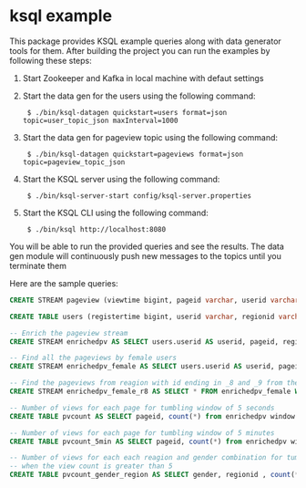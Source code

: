 # ksql example
This package provides KSQL example queries along with data generator tools for them.
After building the project you can run the examples by following these steps:

1. Start Zookeeper and Kafka in local machine with defaut settings

2. Start the data gen for the users using the following command:

        $ ./bin/ksql-datagen quickstart=users format=json topic=user_topic_json maxInterval=1000


3. Start the data gen for pageview topic using the following command:

        $ ./bin/ksql-datagen quickstart=pageviews format=json topic=pageview_topic_json
        
4. Start the KSQL server using the following command:
        
        $ ./bin/ksql-server-start config/ksql-server.properties

4. Start the KSQL CLI using the following command:

        $ ./bin/ksql http://localhost:8080


You will be able to run the provided queries and see the results. The data gen module will continuously push new messages to the topics until you terminate them

Here are the sample queries:

```sql
CREATE STREAM pageview (viewtime bigint, pageid varchar, userid varchar) WITH (value_format = 'json', kafka_topic='pageview_topic_json');
```
```sql
CREATE TABLE users (registertime bigint, userid varchar, regionid varchar, gender varchar) WITH (value_format = 'json', kafka_topic='user_topic_json');
```

```sql
-- Enrich the pageview stream
CREATE STREAM enrichedpv AS SELECT users.userid AS userid, pageid, regionid, gender FROM pageview LEFT JOIN users ON pageview.userid = users.userid;

-- Find all the pageviews by female users
CREATE STREAM enrichedpv_female AS SELECT users.userid AS userid, pageid, regionid, gender FROM pageview LEFT JOIN users ON pageview.userid = users.userid WHERE gender = 'FEMALE';

-- Find the pageviews from reagion with id ending in _8 and _9 from the female pageview
CREATE STREAM enrichedpv_female_r8 AS SELECT * FROM enrichedpv_female WHERE regionid LIKE '%_8' OR regionid LIKE '%_9';

-- Number of views for each page for tumbling window of 5 seconds
CREATE TABLE pvcount AS SELECT pageid, count(*) from enrichedpv window tumbling (size 5 second) group by pageid;

-- Number of views for each page for tumbling window of 5 minutes
CREATE TABLE pvcount_5min AS SELECT pageid, count(*) from enrichedpv window tumbling (size 5 minute) group by pageid;

-- Number of views for each each reagion and gender combination for tumbling window of 15 seconds
-- when the view count is greater than 5
CREATE TABLE pvcount_gender_region AS SELECT gender, regionid , count(*) from enrichedpv window tumbling (size 15 second) group by gender, regionid having count(*) > 5;

```
